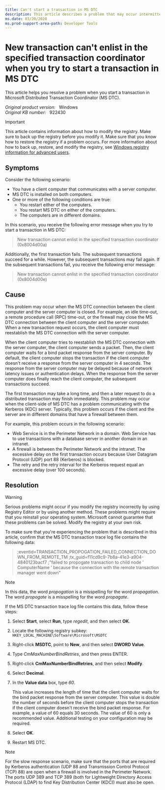 ```yaml
---
title: Can't start a transaction in MS DTC
description: This article describes a problem that may occur intermittently when you try to start a transaction in the MS DTC. A resolution is provided.
ms.date: 03/20/2020
ms.prod-support-area-path: Developer Tools
---
```

# New transaction can't enlist in the specified transaction coordinator when you try to start a transaction in MS DTC

This article helps you resolve a problem when you start a transaction in Microsoft Distributed Transaction Coordinator (MS DTC).

_Original product version:_ &nbsp; Windows  
_Original KB number:_ &nbsp; 922430

> [!IMPORTANT]
> This article contains information about how to modify the registry. Make sure to back up the registry before you modify it. Make sure that you know how to restore the registry if a problem occurs. For more information about how to back up, restore, and modify the registry, see [Windows registry information for advanced users](https://support.microsoft.com/help/256986).

## Symptoms

Consider the following scenario:

- You have a client computer that communicates with a server computer.
- MS DTC is installed on both computers.
- One or more of the following conditions are true:
  - You restart either of the computers.
  - You restart MS DTC on either of the computers.
  - The computers are in different domains.

In this scenario, you receive the following error message when you try to start a transaction in MS DTC:

> New transaction cannot enlist in the specified transaction coordinator (0x8004d00a)

Additionally, the first transaction fails. The subsequent transactions succeed for a while. However, the subsequent transactions may fail again. If the subsequent transactions fail, you receive the following error message:

> New transaction cannot enlist in the specified transaction coordinator (0x8004d00e)

## Cause

This problem may occur when the MS DTC connection between the client computer and the server computer is closed. For example, an idle time-out, a remote procedure call (RPC) time-out, or the firewall may close the MS DTC connection between the client computer and the server computer. When a new transaction request occurs, the client computer must reestablish the MS DTC connection with the server computer.

When the client computer tries to reestablish the MS DTC connection with the server computer, the client computer sends a packet. Then, the client computer waits for a bind packet response from the server computer. By default, the client computer stops the transaction if the client computer doesn't receive a response from the server computer in 4 seconds. The response from the server computer may be delayed because of network latency issues or authentication delays. When the response from the server computer does finally reach the client computer, the subsequent transactions succeed.

The first transaction may take a long time, and then a later request to do a distributed transaction may finish immediately. This problem may occur when the client-side of MS DTC has a problem communicating with the Kerberos (KDC) server. Typically, this problem occurs if the client and the server are in different domains that have a firewall between them.

For example, this problem occurs in the following scenario:

- Web Service is in the Perimeter Network in a domain. Web Service has to use transactions with a database server in another domain in an intranet.
- A firewall is between the Perimeter Network and the intranet. The excessive delay on the first transaction occurs because User Datagram Protocol (UDP) port 88 (Kerberos) is blocked.
- The retry and the retry interval for the Kerberos request equal an excessive delay (over 100 seconds).

## Resolution

> [!WARNING]
> Serious problems might occur if you modify the registry incorrectly by using Registry Editor or by using another method. These problems might require that you reinstall your operating system. Microsoft cannot guarantee that these problems can be solved. Modify the registry at your own risk.

To make sure that you're experiencing the problem that is described in this article, confirm that the MS DTC transaction trace log file contains the following data:

> ;eventid=TRANSACTION_PROPOGATION_FAILED_CONNECTION_DOWN_FROM_REMOTE_TM ;tx_guid=f11cd9c9-7b8a-41e3-a904-4840123bacf7 ;"failed to propogate transaction to child node ' ComputerName ' because the connection with the remote transaction manager went down"

> [!NOTE]
> In this data, the word *propogation* is a misspelling for the word *propagation*. The word *propogate* is a misspelling for the word *propagate*.

If the MS DTC transaction trace log file contains this data, follow these steps:

1. Select **Start**, select **Run**, type *regedit*, and then select **OK**.
2. Locate the following registry subkey:  
   `HKEY_LOCAL_MACHINE\Software\Microsoft\MSDTC`
3. Right-click **MSDTC**, point to **New**, and then select **DWORD Value**.
4. Type *CmMaxNumberBindRetries*, and then press ENTER.
5. Right-click **CmMaxNumberBindRetries**, and then select **Modify**.
6. Select **Decimal**.
7. In the **Value data** box, type *60*.

    This value increases the length of time that the client computer waits for the bind packet response from the server computer. This value is double the number of seconds before the client computer stops the transaction if the client computer doesn't receive the bind packet response. For example, a value of 60 equals 30 seconds. The value of 60 is only a recommended value. Additional testing on your configuration may be required.
8. Select **OK**.
9. Restart MS DTC.

> [!NOTE]
> For the slow response scenario, make sure that the ports that are required by Kerberos authentication (UDP 88 and Transmission Control Protocol (TCP) 88) are open when a firewall is involved in the Perimeter Network. The ports UDP 389 and TCP 389 (both for Lightweight Directory Access Protocol (LDAP) to find Key Distribution Center (KDC)) must also be open.
